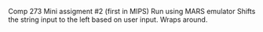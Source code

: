 Comp 273 Mini assigment #2 (first in MIPS)
Run using MARS emulator 
Shifts the string input to the left based on user input. Wraps around.
